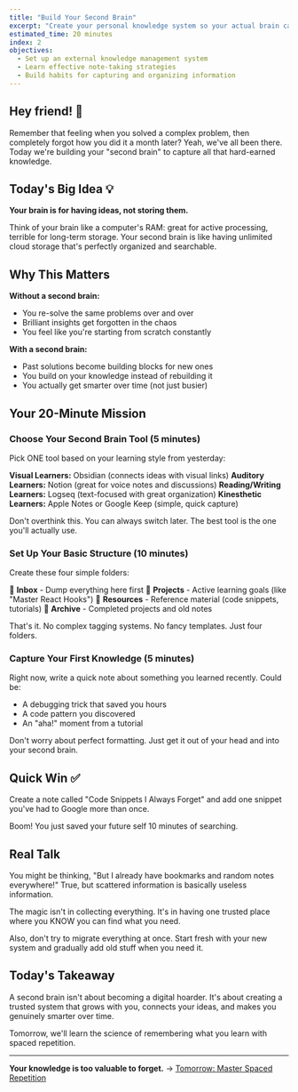 ```yaml
---
title: "Build Your Second Brain"
excerpt: "Create your personal knowledge system so your actual brain can focus on the fun stuff"
estimated_time: 20 minutes
index: 2
objectives:
  - Set up an external knowledge management system
  - Learn effective note-taking strategies
  - Build habits for capturing and organizing information
---
```


## Hey friend! 👋

Remember that feeling when you solved a complex problem, then completely forgot how you did it a month later? Yeah, we've all been there. Today we're building your "second brain" to capture all that hard-earned knowledge.

## Today's Big Idea 💡

**Your brain is for having ideas, not storing them.**

Think of your brain like a computer's RAM: great for active processing, terrible for long-term storage. Your second brain is like having unlimited cloud storage that's perfectly organized and searchable.

## Why This Matters

**Without a second brain:**
- You re-solve the same problems over and over
- Brilliant insights get forgotten in the chaos
- You feel like you're starting from scratch constantly

**With a second brain:**
- Past solutions become building blocks for new ones
- You build on your knowledge instead of rebuilding it
- You actually get smarter over time (not just busier)

## Your 20-Minute Mission

### Choose Your Second Brain Tool (5 minutes)

Pick ONE tool based on your learning style from yesterday:

**Visual Learners:** Obsidian (connects ideas with visual links)
**Auditory Learners:** Notion (great for voice notes and discussions)
**Reading/Writing Learners:** Logseq (text-focused with great organization)
**Kinesthetic Learners:** Apple Notes or Google Keep (simple, quick capture)

Don't overthink this. You can always switch later. The best tool is the one you'll actually use.

### Set Up Your Basic Structure (10 minutes)

Create these four simple folders:

📁 **Inbox** - Dump everything here first
📁 **Projects** - Active learning goals (like "Master React Hooks")
📁 **Resources** - Reference material (code snippets, tutorials)
📁 **Archive** - Completed projects and old notes

That's it. No complex tagging systems. No fancy templates. Just four folders.

### Capture Your First Knowledge (5 minutes)

Right now, write a quick note about something you learned recently. Could be:
- A debugging trick that saved you hours
- A code pattern you discovered
- An "aha!" moment from a tutorial

Don't worry about perfect formatting. Just get it out of your head and into your second brain.

## Quick Win ✅

Create a note called "Code Snippets I Always Forget" and add one snippet you've had to Google more than once. 

Boom! You just saved your future self 10 minutes of searching.

## Real Talk

You might be thinking, "But I already have bookmarks and random notes everywhere!" True, but scattered information is basically useless information. 

The magic isn't in collecting everything. It's in having one trusted place where you KNOW you can find what you need.

Also, don't try to migrate everything at once. Start fresh with your new system and gradually add old stuff when you need it.

## Today's Takeaway

A second brain isn't about becoming a digital hoarder. It's about creating a trusted system that grows with you, connects your ideas, and makes you genuinely smarter over time.

Tomorrow, we'll learn the science of remembering what you learn with spaced repetition.

---

**Your knowledge is too valuable to forget.** → [Tomorrow: Master Spaced Repetition](./03-spaced-repetition)